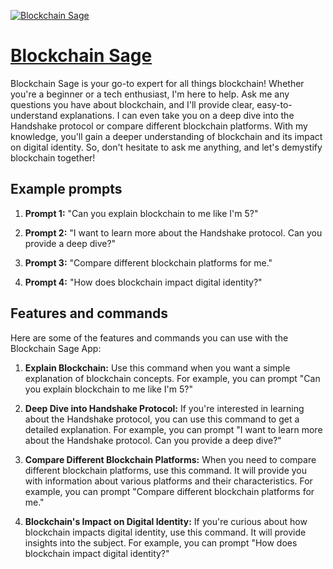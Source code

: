 [![Blockchain Sage](https://files.oaiusercontent.com/file-ItaOIjfrQycM3wxACcWMCVOy?se=2123-10-17T17%3A02%3A23Z&sp=r&sv=2021-08-06&sr=b&rscc=max-age%3D31536000%2C%20immutable&rscd=attachment%3B%20filename%3D95ad6eba-6cfc-49c2-a365-6423d9422044.png&sig=QiPzTjUmRU8uyL7NBW2U6XLKEjLNxrDaYvNdKGFQl9g%3D)](https://chat.openai.com/g/g-7L6BZDQTh-blockchain-sage)

# [Blockchain Sage](https://chat.openai.com/g/g-7L6BZDQTh-blockchain-sage)

Blockchain Sage is your go-to expert for all things blockchain! Whether you're a beginner or a tech enthusiast, I'm here to help. Ask me any questions you have about blockchain, and I'll provide clear, easy-to-understand explanations. I can even take you on a deep dive into the Handshake protocol or compare different blockchain platforms. With my knowledge, you'll gain a deeper understanding of blockchain and its impact on digital identity. So, don't hesitate to ask me anything, and let's demystify blockchain together!

## Example prompts

1. **Prompt 1:** "Can you explain blockchain to me like I'm 5?"

2. **Prompt 2:** "I want to learn more about the Handshake protocol. Can you provide a deep dive?"

3. **Prompt 3:** "Compare different blockchain platforms for me."

4. **Prompt 4:** "How does blockchain impact digital identity?"

## Features and commands

Here are some of the features and commands you can use with the Blockchain Sage App:

1. **Explain Blockchain:** Use this command when you want a simple explanation of blockchain concepts. For example, you can prompt "Can you explain blockchain to me like I'm 5?"

2. **Deep Dive into Handshake Protocol:** If you're interested in learning about the Handshake protocol, you can use this command to get a detailed explanation. For example, you can prompt "I want to learn more about the Handshake protocol. Can you provide a deep dive?"

3. **Compare Different Blockchain Platforms:** When you need to compare different blockchain platforms, use this command. It will provide you with information about various platforms and their characteristics. For example, you can prompt "Compare different blockchain platforms for me."

4. **Blockchain's Impact on Digital Identity:** If you're curious about how blockchain impacts digital identity, use this command. It will provide insights into the subject. For example, you can prompt "How does blockchain impact digital identity?"